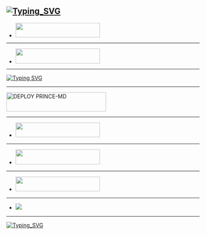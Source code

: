 [![Typing_SVG](https://readme-typing-svg.herokuapp.com?font=Rockstar-ExtraBold&size=85&pause=100000000&color=0000CC&lines=true&vCenter=true&width=1000&height=100&lines=WELCOME+PRINCE+MD)](https://git.io/typing-svg)
------------
- <a align="center"><a href="https://render.com"> <img src="https://img.shields.io/badge/FORK%20REPO-red?style=for-the-badge&logo=github" width="220" height="38.45"/></a></p>
------------
   - <a align="center"><a href="https://render.com"> <img src="https://img.shields.io/badge/GET%20SESSION-green?style=for-the-badge&logo=render" width="220" height="38.45"/></a></p>



--------------


[![Typing SVG](https://readme-typing-svg.herokuapp.com?font=Rockstar-ExtraBold&size=85&pause=100000000&color=00FF00&lines=true&vCenter=true&width=815&height=100&lines=DEPLOY-NOW)](https://git.io/typing-svg) 



------
<a href='https://dashboard.heroku.com/new?template=https://github.com/planet-md/PRINCE-MD/tree/main?tab=readme-ov-file' target="_blank"> <img title="DEPLOY PRINCE-MD" src="https://img.shields.io/badge/👻_DEPLOY_ON_HEROKU-000000?style=for-the-badge&logo=heroku&logoColor=white&color=FF00FF" width="260" height="50"/>
 

 
---------
- <a href="https://render.com">
  <img src="https://img.shields.io/badge/DEPLOY%20ON%20RENDER-0099e5?style=for-the-badge&logo=render&logoColor=white" width="220" height="38.45"/>
</a>


 
  - --------
- <a href="https://railway.com">
  <img src="https://img.shields.io/badge/DEPLOY%20ON%20RAILWAY-gold?style=for-the-badge&logo=msi&logoColor=white" width="220" height="38.45"/>
</a>





--------
- <a href="https://www.koyeb.com/">
  <img src="https://img.shields.io/badge/DEPLOY%20ON%20KOYEB-5D5FEF?style=for-the-badge&logo=koyeba&logoColor=white" width="220" height="38.45"/>
</a>


--------
- <a href="https://wa.me/254712345678">
  <img src="https://img.shields.io/badge/CHAT%20ON%20WHATSAPP-25D366?style=for-the-badge&logo=whatsapp&logoColor=white&labelColor=25D366"/>
</a>


-----
[![Typing_SVG](https://readme-typing-svg.herokuapp.com?font=Rockstar-ExtraBold&size=85&pause=100000000&color=FFD700&lines=true&vCenter=true&width=1200&height=100&lines=CREATED+BY+PRINCE+TECH+TANZANIA)](https://git.io/typing-svg)
